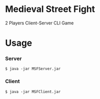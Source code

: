 # Medieval Street Fight

2 Players Client-Server CLI Game

# Usage
### Server
```
$ java -jar MSFServer.jar
```

### Client
```
$ java -jar MSFClient.jar
```

